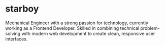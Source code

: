# starboy
Mechanical Engineer with a strong passion for technology, currently working as a Frontend Developer. Skilled in combining technical problem-solving with modern web development to create clean, responsive user interfaces.
